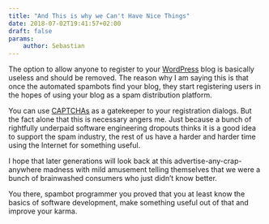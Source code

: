 ```yaml
---
title: "And This is why we Can't Have Nice Things"
date: 2018-07-02T19:41:57+02:00
draft: false
params:
    author: Sebastian
---
```


The option to allow anyone to register to your [WordPress](https://wordpress.org/) blog is basically useless and should be removed. The reason why I am saying this is that once the automated spambots find your blog, they start registering users in the hopes of using your blog as a spam distribution platform.

You can use [CAPTCHAs](https://en.wikipedia.org/wiki/CAPTCHA) as a gatekeeper to your registration dialogs. But the fact alone that this is necessary angers me. Just because a bunch of rightfully underpaid software engineering dropouts thinks it is a good idea to support the spam industry, the rest of us have a harder and harder time using the Internet for something useful.

I hope that later generations will look back at this advertise-any-crap-anywhere madness with mild amusement telling themselves that we were a bunch of brainwashed consumers who just didn’t know better.

You there, spambot programmer you proved that you at least know the basics of software development, make something useful out of that and improve your karma.